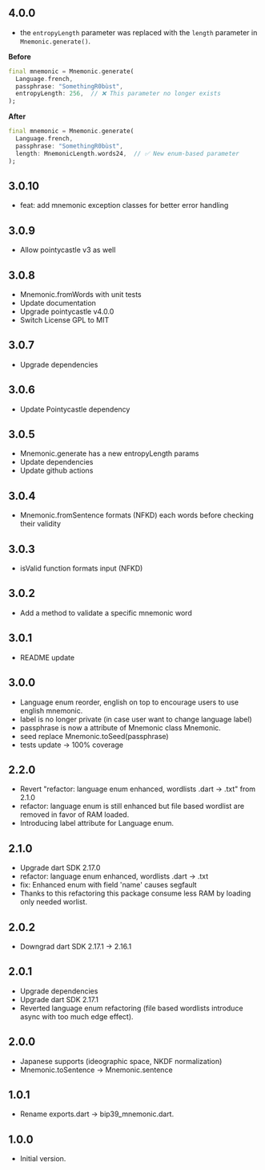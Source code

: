 ## 4.0.0

- the `entropyLength` parameter was replaced with the `length` parameter in `Mnemonic.generate()`.

**Before**
```dart
final mnemonic = Mnemonic.generate(
  Language.french,
  passphrase: "SomethingR0bùst", 
  entropyLength: 256,  // ❌ This parameter no longer exists
);
```

**After**
```dart
final mnemonic = Mnemonic.generate(
  Language.french,
  passphrase: "SomethingR0bùst",
  length: MnemonicLength.words24,  // ✅ New enum-based parameter
);
```

## 3.0.10

- feat: add mnemonic exception classes for better error handling

## 3.0.9

- Allow pointycastle v3 as well

## 3.0.8

- Mnemonic.fromWords with unit tests
- Update documentation
- Upgrade pointycastle v4.0.0
- Switch License GPL to MIT

## 3.0.7

- Upgrade dependencies

## 3.0.6

- Update Pointycastle dependency

## 3.0.5

- Mnemonic.generate has a new entropyLength params
- Update dependencies
- Update github actions

## 3.0.4

- Mnemonic.fromSentence formats (NFKD) each words before checking their validity

## 3.0.3

- isValid function formats input (NFKD)

## 3.0.2

- Add a method to validate a specific mnemonic word

## 3.0.1

- README update

## 3.0.0

-  Language enum reorder, english on top to encourage users to use english mnemonic. 
- label is no longer private (in case user want to change language label)
- passphrase is now a attribute of Mnemonic class Mnemonic.
- seed replace Mnemonic.toSeed(passphrase)
- tests update -> 100% coverage

## 2.2.0

- Revert "refactor: language enum enhanced, wordlists .dart -> .txt" from 2.1.0
- refactor: language enum is still enhanced but file based wordlist are removed in favor of RAM loaded. 
- Introducing label attribute for Language enum.  

## 2.1.0

- Upgrade dart SDK 2.17.0
- refactor: language enum enhanced, wordlists .dart -> .txt
- fix: Enhanced enum with field 'name' causes segfault
- Thanks to this refactoring this package consume less RAM by loading only needed worlist. 

## 2.0.2

- Downgrad dart SDK 2.17.1 -> 2.16.1

## 2.0.1

- Upgrade dependencies
- Upgrade dart SDK 2.17.1
- Reverted language enum refactoring (file based wordlists introduce async with too much edge effect).

## 2.0.0

- Japanese supports (ideographic space, NKDF normalization)
- Mnemonic.toSentence -> Mnemonic.sentence 

## 1.0.1

- Rename exports.dart -> bip39_mnemonic.dart.

## 1.0.0

- Initial version.
